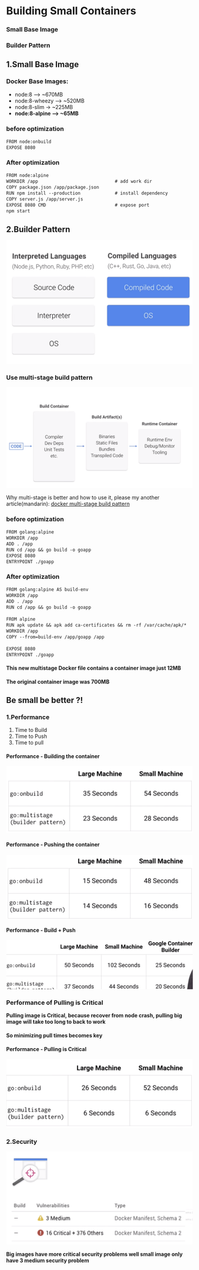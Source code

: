 # Building Small Containers 

### Small Base Image
### Builder Pattern

## 1.Small Base Image

### Docker Base Images: 

* node:8        —> ~670MB 
* node:8-wheezy —> ~520MB 
* node:8-slim   -> ~225MB 
* **node:8-alpine —> ~65MB**


### before optimization

```
FROM node:onbuild
EXPOSE 8080
```

### After optimization

```
FROM node:alpine 
WORKDIR /app                             # add work dir
COPY package.json /app/package.json     
RUN npm install --production             # install dependency
COPY server.js /app/server.js 
EXPOSE 8080 CMD                          # expose port
npm start              
```


## 2.Builder Pattern

![Alt Image Text](images/bp/1_1.jpg "Body image")

### Use multi-stage build pattern

![Alt Image Text](images/bp/1_2.jpg "Body image")

Why multi-stage is better and how to use it, please my another article(mandarin): [docker multi-stage build pattern](https://github.com/Chao-Xi/JacobTechBlog/blob/master/docker/10docer_stages.md) 

### before optimization

```
FROM golang:alpine 
WORKDIR /app 
ADD . /app 
RUN cd /app && go build -o goapp 
EXPOSE 8080 
ENTRYPOINT ./goapp 
```

### After optimization

```
FROM golang:alpine AS build-env 
WORKDIR /app 
ADD . /app
RUN cd /app && go build -o goapp 

FROM alpine 
RUN apk update && apk add ca-certificates && rm -rf /var/cache/apk/* 
WORKDIR /app 
COPY --from=build-env /app/goapp /app 

EXPOSE 8080 
ENTRYPOINT ./goapp 
```

#### This new multistage Docker file contains a container image just 12MB

#### The original container image was 700MB


## Be small be better ?!

### 1.Performance

1. Time to Build
2. Time to Push
3. Time to pull


#### Performance - Building the container

![Alt Image Text](images/bp/1_3.jpg "Body image")

#### Performance - Pushing the container

![Alt Image Text](images/bp/1_4.jpg "Body image")

#### Performance - Build + Push

![Alt Image Text](images/bp/1_5.jpg "Body image")


### Performance of Pulling is Critical

**Pulling image is Critical, because recover from node crash, pulling big image will take too long to back to work**

#### So minimizing pull times becomes key

#### Performance - Pulling is Critical

![Alt Image Text](images/bp/1_6.jpg "Body image")

### 2.Security

![Alt Image Text](images/bp/1_7.jpg "Body image")

**Big images have more critical security problems well small image only have 3 medium security problem**